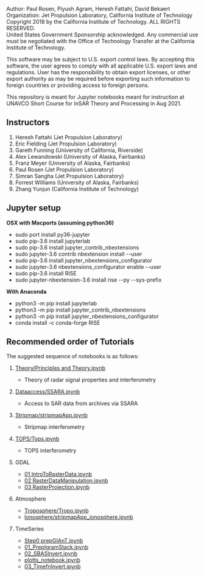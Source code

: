  Author: Paul Rosen, Piyush Agram, Heresh Fattahi, David Bekaert\
 Organization: Jet Propulsion Laboratory, California Institute of Technology\
 Copyright 2018 by the California Institute of Technology. ALL RIGHTS RESERVED.\
 United States Government Sponsorship acknowledged. Any commercial use must be negotiated with the Office of Technology Transfer at the California Institute of Technology.

 This software may be subject to U.S. export control laws.
 By accepting this software, the user agrees to comply with all applicable U.S.
 export laws and regulations. User has the responsibility to obtain export
 licenses,  or other export authority as may be required before exporting
 such information to foreign countries or providing access to foreign persons.


This repository is meant for Jupyter notebooks meant for instruction at UNAVCO Short Course for InSAR Theory and Processing in Aug 2021.


Instructors
-----------

1. Heresh Fattahi (Jet Propulsion Laboratory)
2. Eric Fielding (Jet Propulsion Laboratory)
3. Gareth Funning (University of California, Riverside)
4. Alex Lewandowski (University of Alaska, Fairbanks)
5. Franz Meyer (University of Alaska, Fairbanks)
6. Paul Rosen (Jet Propulsion Laboratory)
7. Simran Sangha (Jet Propulsion Laboratory)
8. Forrest Williams (University of Alaska, Fairbanks)
9. Zhang Yunjun (California Institute of Technology)

Jupyter setup
-------------

**OSX with Macports (assuming python36)**
  - sudo port install py36-jupyter
  - sudo pip-3.6 install jupyterlab
  - sudo pip-3.6 install jupyter_contrib_nbextensions
  - sudo jupyter-3.6 contrib nbextension install --user
  - sudo pip-3.6 install jupyter_nbextensions_configurator
  - sudo jupyter-3.6 nbextensions_configurator enable --user
  - sudo pip-3.6 install RISE
  - sudo jupyter-nbextension-3.6 install rise --py --sys-prefix


**With Anaconda**
  - python3 -m pip install jupyterlab
  - python3 -m pip install jupyter_contrib_nbextensions
  - python3 -m pip install jupyter_nbextensions_configurator
  - conda install -c conda-forge RISE


Recommended order of Tutorials
-------------------------------

The suggested sequence of notebooks is as follows:

1. [Theory/Principles and Theory.ipynb](Theory/Principles%20and%20Theory.ipynb)
   - Theory of radar signal properties and interferometry

2. [Dataaccess/SSARA.ipynb](DataAccess/SSARA.ipynb)
   - Access to SAR data from archives via SSARA 

3. [Stripmap/stripmapApp.ipynb](Stripmap/stripmapApp.ipynb)
   - Stripmap interferometry

4. [TOPS/Tops.ipynb](TOPS/Tops.ipynb)
   - TOPS interferometry

5. GDAL
   - [01 IntroToRasterData.ipynb](GDAL/01_IntroToRasterData.ipynb)
   - [02 RasterDataManipulation.ipynb](GDAL/02_RasterDataManipulation.ipynb)
   - [03 RasterProjection.ipynb](GDAL/03_RasterProjection.ipynb)

6. Atmosphere
   - [Troposphere/Tropo.ipynb](Atmosphere/Troposphere/Tropo.ipynb)
   - [Ionosphere/stripmapApp\_ionosphere.ipynb](Atmosphere/Ionosphere/stripmapApp_ionosphere.ipynb)

7. TimeSeries
   - [Step0 prepGIAnT.ipynb](TimeSeries/Step0_prepGIAnT.ipynb)
   - [01\_PrepIgramStack.ipynb](TimeSeries/01_PrepIgramStack.ipynb)
   - [02\_SBASInvert.ipynb](TimeSeries/02_SBASInvert.ipynb)
   - [plotts\_notebook.ipynb](TimeSeries/plotts_notebook.ipynb)
   - [03\_TimefnInvert.ipynb](TimeSeries/03_TimefnInvert.ipynb)


   
   
